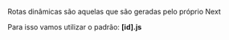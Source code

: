 Rotas dinâmicas são aquelas que são geradas pelo próprio Next

Para isso vamos utilizar o padrão: **[id].js**